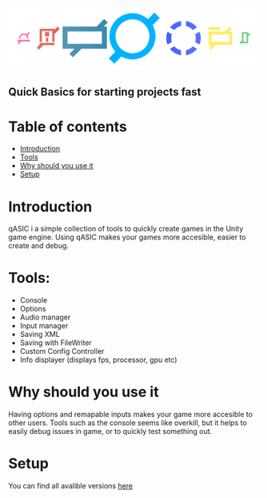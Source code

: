 <img src="Sprites/qASIC%20banner.png">

## Quick Basics for starting projects fast

# Table of contents
* [Introduction](#introduction)
* [Tools](#tools)
* [Why should you use it](#why-should-you-use-it)
* [Setup](#setup)

# Introduction
qASIC i a simple collection of tools to quickly create games in the Unity game engine. Using qASIC makes your games more accesible, easier to create and debug.

# Tools:
* Console
* Options
* Audio manager
* Input manager
* Saving XML
* Saving with FileWriter
* Custom Config Controller
* Info displayer (displays fps, processor, gpu etc)

# Why should you use it
Having options and remapable inputs makes your game more accesible to other users. Tools such as the console seems like overkill, but it helps to easily debug issues in game, or to quickly test something out.

# Setup
You can find all avalible versions [here](https://github.com/DockFrankenstein/qASIC/releases)
